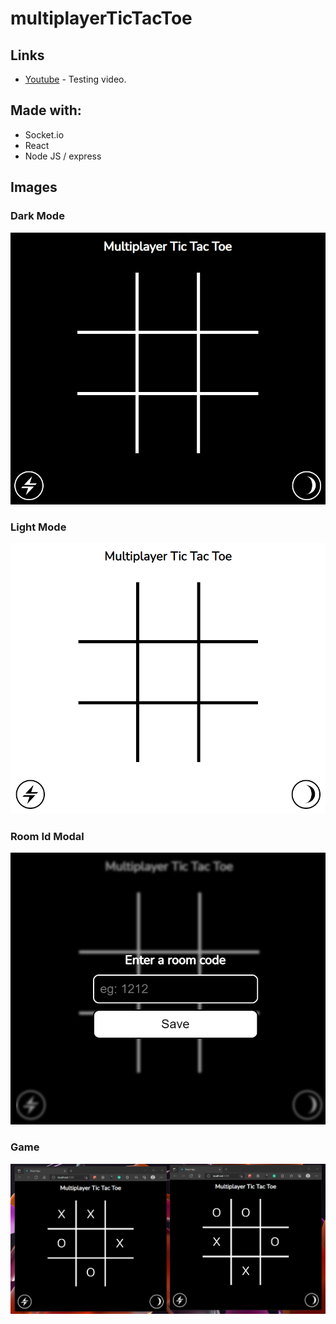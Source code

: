# multiplayerTicTacToe

## Links
* [Youtube](https://www.youtube.com/watch?v=CuGiLVoadqc) - Testing video.

## Made with:
* Socket.io 
* React
* Node JS / express


## Images

### Dark Mode
![alt text](https://github.com/AugustinSorel/multiplayerTicTacToe/blob/master/Images/DarkMode.png)

### Light Mode
![alt text](https://github.com/AugustinSorel/multiplayerTicTacToe/blob/master/Images/LightMode.png)

### Room Id Modal
![alt text](https://github.com/AugustinSorel/multiplayerTicTacToe/blob/master/Images/RoomIdModal.png)

### Game
![alt text](https://github.com/AugustinSorel/multiplayerTicTacToe/blob/master/Images/Game.png)
